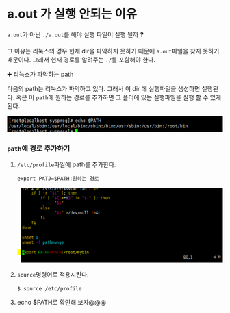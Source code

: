 # a.out 가 실행 안되는 이유

`a.out`가 아닌 `./a.out`를 해야 실행 파일이 실행 될까 :question:

그 이유는 리눅스의 경우 현재 dir을 파악하지 못하기 때문에 `a.out`파일을 찾지 못하기 때문이다. 그래서 현재 경로를 알려주는 `./`를 포함해야 한다.

:heavy_plus_sign: 리눅스가 파악하는 path

다음의 path는 리눅스가 파악하고 있다. 그래서 이 dir 에 실행파일을 생성하면 실행된다. 혹은 이 `path`에 원하는 경로를 추가하면 그 폴더에 있는 실행파일을 실행 할 수 있게 된다.

![img](./img/img2.PNG)



### `path`에 경로 추가하기

1. `/etc/profile`파일에 path를 추가한다.

   `export PATJ=$PATH:원하는 경로`

   ![img](./img/img4.PNG)

2. `source`명령어로 적용시킨다.

   `$ source /etc/profile`

3. echo $PATH로 확인해 보자@@@



